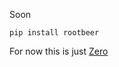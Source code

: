 Soon
```
pip install rootbeer
```

For now this is just [Zero](https://github.com/RootbeerComputer/zero)
